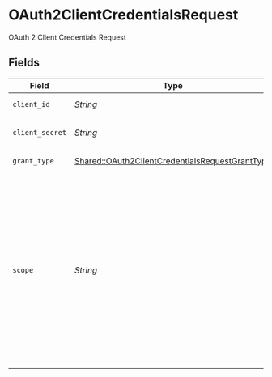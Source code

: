 # OAuth2ClientCredentialsRequest

OAuth 2 Client Credentials Request


## Fields

| Field                                                                                                                                                                      | Type                                                                                                                                                                       | Required                                                                                                                                                                   | Description                                                                                                                                                                |
| -------------------------------------------------------------------------------------------------------------------------------------------------------------------------- | -------------------------------------------------------------------------------------------------------------------------------------------------------------------------- | -------------------------------------------------------------------------------------------------------------------------------------------------------------------------- | -------------------------------------------------------------------------------------------------------------------------------------------------------------------------- |
| `client_id`                                                                                                                                                                | *String*                                                                                                                                                                   | :heavy_check_mark:                                                                                                                                                         | OAuth 2 Client ID                                                                                                                                                          |
| `client_secret`                                                                                                                                                            | *String*                                                                                                                                                                   | :heavy_check_mark:                                                                                                                                                         | OAuth 2 Client Secret                                                                                                                                                      |
| `grant_type`                                                                                                                                                               | [Shared::OAuth2ClientCredentialsRequestGrantType](../../models/shared/oauth2clientcredentialsrequestgranttype.md)                                                          | :heavy_check_mark:                                                                                                                                                         | OAuth 2 Grant Type                                                                                                                                                         |
| `scope`                                                                                                                                                                    | *String*                                                                                                                                                                   | :heavy_check_mark:                                                                                                                                                         | OAuth 2 Scopes separated by space. All Enterprise and Public API scopes are supported, but they must be allowed on the Enterprise API Client Application on the Dashboard. |